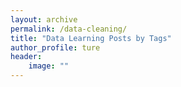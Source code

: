 ```yaml
---
layout: archive
permalink: /data-cleaning/
title: "Data Learning Posts by Tags"
author_profile: ture
header:
	image: ""
---
```

